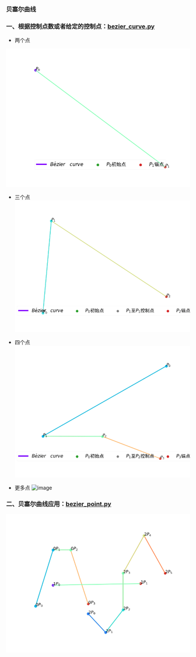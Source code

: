 ### 贝塞尔曲线


### 一、根据控制点数或者给定的控制点：[bezier_curve.py](https://github.com/Anfany/Funny-Math-Problem-by-Python3/blob/master/bezier/bezier_curve.py)


+ 两个点

![image](https://github.com/Anfany/Funny-Math-Problem-by-Python3/blob/master/bezier/Bezier_2.gif)

+ 三个点
![image](https://github.com/Anfany/Funny-Math-Problem-by-Python3/blob/master/bezier/Bezier_3.gif)


+ 四个点
![image](https://github.com/Anfany/Funny-Math-Problem-by-Python3/blob/master/bezier/Bezier_4.gif)

+ 更多点
![image](https://github.com/Anfany/Funny-Math-Problem-by-Python3/blob/master/bezier/Bezier.gif)

### 二、贝塞尔曲线应用：[bezier_point.py](https://github.com/Anfany/Funny-Math-Problem-by-Python3/blob/master/bezier/bezier_point.py)

![image](https://github.com/Anfany/Funny-Math-Problem-by-Python3/blob/master/bezier/Bezier_m.gif)
